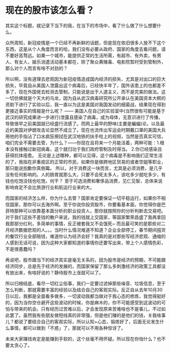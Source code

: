 # 现在的股市该怎么看？

其实这个标题，就记录下当下的我，在当下的市场中，看了什么做了什么想要什么。



众所周知，新冠疫情是一个已经不再新鲜的话题，但是现在依旧很多人放不下这个东西，这是从个人角度而言的哈，我们没有必要从政府、国家的角度去看问题，请不要好高骛远。如果一个城市，能提供正常的生活所需，有超市、有外卖，有男人、有女人，娱乐消遣活动基本都在，除了聚众黄赌毒、电影院暂时受到管制外，那么对个人而言有啥不对劲的？

所以啊，没有道理去悲观因为新冠疫情造成国内经济的损失、尤其是对出口的巨大损失，毕竟自从美国人泄露出这个病毒后，已经快半年了，国外该患上的也都差不多了，现在外国佬去检测去管制，只能说是出于人道主义，而不是完美的做法。这一切仿佛就是个天大的乌龙，因为自从武汉病毒研究所公开承认在美国资本大鳄的资助下进行了实验以后，我一直以为这是美国对我国发动的细菌战，结果现在得到更接近事实的情报是什么呢？ —— 美国人在自己的实验室中(当然很有可能是基于武汉的研究成果进一步进行)泄露且感染了病毒，成为母体，无意识进行了传播，导致很早之前美国就已经盛行流感了。而网上最早的野味(主要是蝙蝠)论，以及最近的美国对伊朗攻击论显然不成立了。现在也流传出军运会时期戴口罩的美国大兵用他的手指沾了口水疯狂擦拭在武汉地铁的扶手柱上的视频，当然是否真实可信，咱们完全不需要去管，为什么？——你现在且将来一个月能活着，两种可能：1.根本没有接触过新冠病毒，这个就归功于我们政府管制及时得当。 2.你已经感染且获得抗体痊愈。 无论是上述哪种，都可以见得，这个病毒是不影响我们正常生活的了，我指在非重疫区的正常的市民，如果你是做跨地区贸易的或者空姐等职业，那只能说抱歉你真倒霉。 所以，对于消费这一块而言，尤其是必须消费，是几乎没有任何影响的。人的肠胃就那么大，只要不会死太多人，该吃多少就吃多少，有钱也吃饱没钱也吃饱，何干？ 至于可选消费和奢侈品消费，见仁见智，总体来说影响肯定不会比旅游行业和航运行业来的大。

而国家的经济怎么样，你为什么去管？国家肯定要保证一切平稳运行，如果你不相信国家，那你可以去海外啊。至于你说你投资股市，你要看基本面，你觉得你是巴菲特那种可以依靠基本面分析的职业投资人，那你就按照你的分析判断去交易吧。对于我们这些不差钱的散户来说，我的钱就上交国家，等国家繁荣昌盛了我再拿回我那部分红利，多简单的事情，反正被套我又不会饿死~ 而且最可笑的是那些对二月经济数据悲观的人。。。当时什么情况难道不知道？企业全部停工，春节期间囤货的餐饮行业全部赔钱，难道你认为经济会好？我真的是对那些写经济悲观、通缩的人感到无话可说，因为这种大家都知道的事情你还要写出来，带上个人感情色彩，不是很愚蠢吗？

再说吧，股市跟当下的经济其实是毫无关系的，因为股市是经济的预期，不可能跟经济同步，总是先于经济的发展的，而国家保留了那么多刺激经济的政策工具都没有放出来，有啥好说的？静待股市上涨就可以了。

所以归根结底，看尽一切红尘俗事，我们一定要过滤掉那些噪音、垃圾信息，至于怎么判断，那就需要丰富的经验以及结合自己的客观实际。反正自从去年10月30日以后，我都是全面看多做多，一切波动我都当做对于我心态的修炼，我觉得挺好的，因为当你空仓避开这些波动的时候，你是麻木的，你不可能感受到这波动的可怕与带来的机会。只有经历过苦难以后，才会发现原来苦难啥也不是事儿，不过如此罢了。虽然我有些朋友做短线真的非常强，但是他们赚的是他们的钱，关我啥事儿？都说了要结合自己的客观实际，所以认知+心态，锻炼好了，后面无论发生什么事情，都可以做到「不惑」了，那就可以不用各种惊讶了。



未来大家赚钱肯定是能赚到手软的，这个丝毫不用怀疑。所以现在你怕什么？也不要太贪心了。